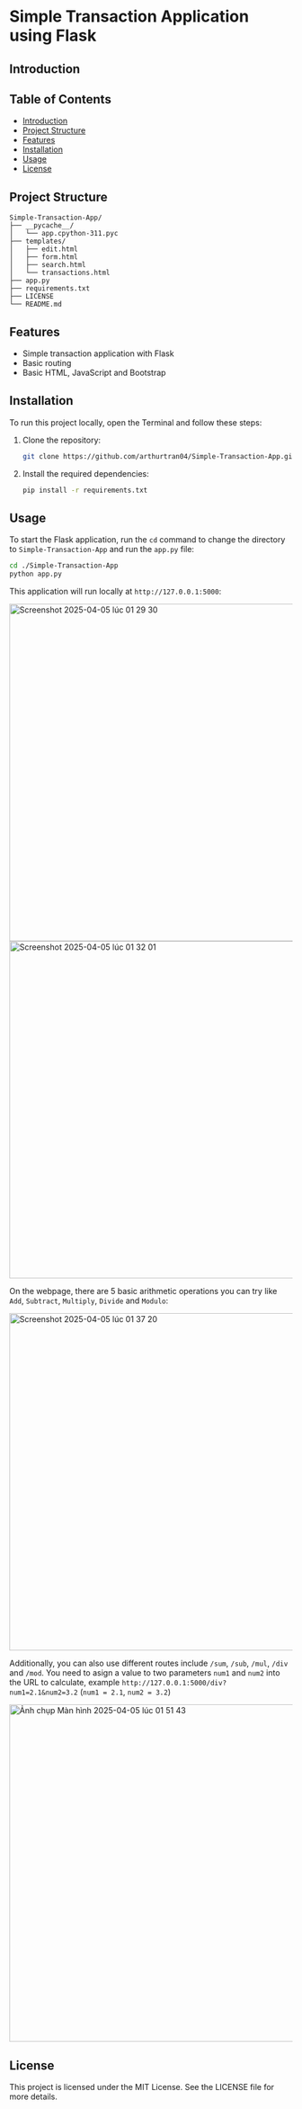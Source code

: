 # Simple Transaction Application using Flask

## Introduction

## Table of Contents

- [Introduction](#introduction)
- [Project Structure](#project-structure)
- [Features](#features)
- [Installation](#installation)
- [Usage](#usage)
- [License](#license)

## Project Structure

```
Simple-Transaction-App/
├── __pycache__/
│   └── app.cpython-311.pyc
├── templates/
│   ├── edit.html
│   ├── form.html
│   ├── search.html
│   └── transactions.html
├── app.py
├── requirements.txt
├── LICENSE
└── README.md
```

## Features

- Simple transaction application with Flask
- Basic routing
- Basic HTML, JavaScript and Bootstrap

## Installation

To run this project locally, open the Terminal and follow these steps:

1. Clone the repository:

    ```bash
    git clone https://github.com/arthurtran04/Simple-Transaction-App.git
    ```

5. Install the required dependencies:

    ```bash
    pip install -r requirements.txt
    ```

## Usage

To start the Flask application, run the `cd` command to change the directory to `Simple-Transaction-App` and run the `app.py` file:

   ```bash
   cd ./Simple-Transaction-App
   python app.py
   ```
This application will run locally at `http://127.0.0.1:5000`:

<img width="600rem" alt="Screenshot 2025-04-05 lúc 01 29 30" src="https://github.com/user-attachments/assets/d33cc90b-1999-4905-aac3-690455e6a28c" />

<img width="600rem" alt="Screenshot 2025-04-05 lúc 01 32 01" src="https://github.com/user-attachments/assets/2b614832-3549-4e72-8c93-5468c182121f" />

On the webpage, there are 5 basic arithmetic operations you can try like `Add`, `Subtract`, `Multiply`, `Divide` and `Modulo`:

<img width="600rem" alt="Screenshot 2025-04-05 lúc 01 37 20" src="https://github.com/user-attachments/assets/2e95ab54-9dbb-494e-b25d-2f1dda7f5ec8" />

Additionally, you can also use different routes include `/sum`, `/sub`, `/mul`, `/div` and `/mod`.
You need to asign a value to two parameters `num1` and `num2` into the URL to calculate, example `http://127.0.0.1:5000/div?num1=2.1&num2=3.2` (`num1 = 2.1`, `num2 = 3.2`)

<img width="600rem" alt="Ảnh chụp Màn hình 2025-04-05 lúc 01 51 43" src="https://github.com/user-attachments/assets/d2b03b25-ca64-460e-bea3-c01e4dc6140b" />

## License

This project is licensed under the MIT License. See the LICENSE file for more details.
